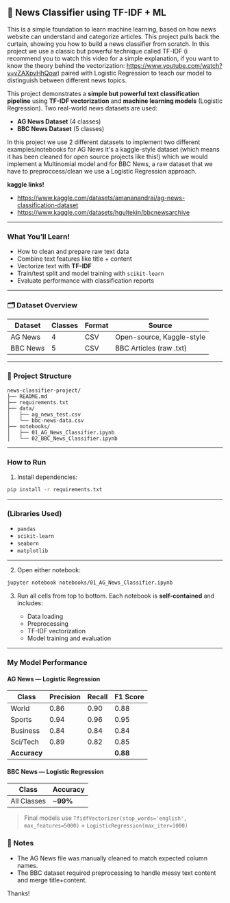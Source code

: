 ## 📰 News Classifier using TF-IDF + ML

This is a simple foundation to learn machine learning, based on how news website can understand and categorize articles. This project pulls back the curtain, showing you how to build a news classifier from scratch. In this project we use a classic but powerful technique called TF-IDF (i recommend you to watch this video for a simple explanation, if you want to know the theory behind the vectorization: https://www.youtube.com/watch?v=vZAXpvHhQow) paired with Logistic Regression to teach our model to distinguish between different news topics.

This project demonstrates a **simple but powerful text classification pipeline** using **TF-IDF vectorization** and **machine learning models** (Logistic Regression). Two real-world news datasets are used:

- **AG News Dataset** (4 classes)
- **BBC News Dataset** (5 classes)

In this project we use 2 different datasets to implement two different examples/notebooks for AG News it's a kaggle-style dataset (which means it has been cleaned for open source projects like this!) which we would implement a Multinomial model and for BBC News, a raw dataset that we have to preproccess/clean we use a Logistic Regression approach.

**kaggle links!**

- https://www.kaggle.com/datasets/amananandrai/ag-news-classification-dataset
- https://www.kaggle.com/datasets/hgultekin/bbcnewsarchive

---

### What You’ll Learn!

- How to clean and prepare raw text data
- Combine text features like title + content
- Vectorize text with **TF-IDF**
- Train/test split and model training with `scikit-learn`
- Evaluate performance with classification reports

---

### 🗂️ Dataset Overview

| Dataset  | Classes | Format | Source                    |
| -------- | ------- | ------ | ------------------------- |
| AG News  | 4       | CSV    | Open-source, Kaggle-style |
| BBC News | 5       | CSV    | BBC Articles (raw .txt)   |

---

### 📁 Project Structure

```
news-classifier-project/
├── README.md
├── requirements.txt
├── data/
│   ├── ag_news_test.csv
│   └── bbc-news-data.csv
├── notebooks/
│   ├── 01_AG_News_Classifier.ipynb
│   └── 02_BBC_News_Classifier.ipynb
```

---

### How to Run

1. Install dependencies:

```bash
pip install -r requirements.txt
```

---

### (Libraries Used)

- `pandas`
- `scikit-learn`
- `seaborn`
- `matplotlib`

---

2. Open either notebook:

```bash
jupyter notebook notebooks/01_AG_News_Classifier.ipynb
```

3. Run all cells from top to bottom. Each notebook is **self-contained** and includes:

   - Data loading
   - Preprocessing
   - TF-IDF vectorization
   - Model training and evaluation

---

### My Model Performance

#### AG News — Logistic Regression

| Class        | Precision | Recall | F1 Score |
| ------------ | --------- | ------ | -------- |
| World        | 0.86      | 0.90   | 0.88     |
| Sports       | 0.94      | 0.96   | 0.95     |
| Business     | 0.84      | 0.84   | 0.84     |
| Sci/Tech     | 0.89      | 0.82   | 0.85     |
| **Accuracy** |           |        | **0.88** |

#### BBC News — Logistic Regression

| Class       | Accuracy  |
| ----------- | --------- |
| All Classes | \~**99%** |

> Final models use `TfidfVectorizer(stop_words='english', max_features=5000)` + `LogisticRegression(max_iter=1000)`

### 📌 Notes

- The AG News file was manually cleaned to match expected column names.
- The BBC dataset required preprocessing to handle messy text content and merge title+content.

Thanks!
